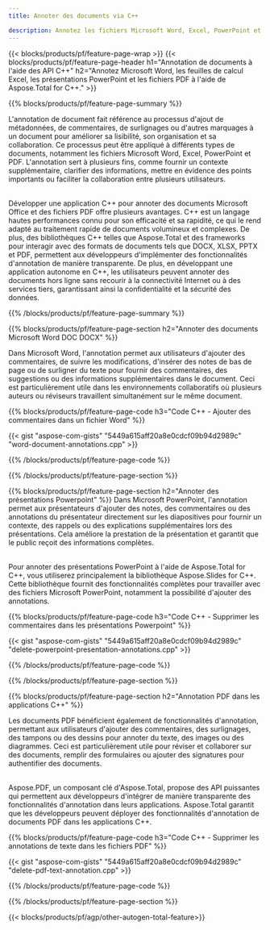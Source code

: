 ```yaml
---
title: Annoter des documents via C++ 

description: Annotez les fichiers Microsoft Word, Excel, PowerPoint et PDF via votre application C++. Gérez facilement les annotations.
---
```


{{< blocks/products/pf/feature-page-wrap >}}
{{< blocks/products/pf/feature-page-header h1="Annotation de documents à l'aide des API C++" h2="Annotez Microsoft Word, les feuilles de calcul Excel, les présentations PowerPoint et les fichiers PDF à l'aide de Aspose.Total for C++." >}}

{{% blocks/products/pf/feature-page-summary %}}


L'annotation de document fait référence au processus d'ajout de métadonnées, de commentaires, de surlignages ou d'autres marquages à un document pour améliorer sa lisibilité, son organisation et sa collaboration. Ce processus peut être appliqué à différents types de documents, notamment les fichiers Microsoft Word, Excel, PowerPoint et PDF. L'annotation sert à plusieurs fins, comme fournir un contexte supplémentaire, clarifier des informations, mettre en évidence des points importants ou faciliter la collaboration entre plusieurs utilisateurs. <br /><br />

Développer une application C++ pour annoter des documents Microsoft Office et des fichiers PDF offre plusieurs avantages. C++ est un langage hautes performances connu pour son efficacité et sa rapidité, ce qui le rend adapté au traitement rapide de documents volumineux et complexes. De plus, des bibliothèques C++ telles que Aspose.Total et des frameworks pour interagir avec des formats de documents tels que DOCX, XLSX, PPTX et PDF, permettent aux développeurs d'implémenter des fonctionnalités d'annotation de manière transparente. De plus, en développant une application autonome en C++, les utilisateurs peuvent annoter des documents hors ligne sans recourir à la connectivité Internet ou à des services tiers, garantissant ainsi la confidentialité et la sécurité des données. 

{{% /blocks/products/pf/feature-page-summary  %}}

{{% blocks/products/pf/feature-page-section  h2="Annoter des documents Microsoft Word DOC DOCX" %}}

Dans Microsoft Word, l'annotation permet aux utilisateurs d'ajouter des commentaires, de suivre les modifications, d'insérer des notes de bas de page ou de surligner du texte pour fournir des commentaires, des suggestions ou des informations supplémentaires dans le document. Ceci est particulièrement utile dans les environnements collaboratifs où plusieurs auteurs ou réviseurs travaillent simultanément sur le même document.

{{% blocks/products/pf/feature-page-code h3="Code C++ - Ajouter des commentaires dans un fichier Word" %}}

{{< gist "aspose-com-gists" "5449a615aff20a8e0cdcf09b94d2989c" "word-document-annotations.cpp" >}}

{{% /blocks/products/pf/feature-page-code  %}}


{{% /blocks/products/pf/feature-page-section %}}

{{% blocks/products/pf/feature-page-section  h2="Annoter des présentations Powerpoint" %}}
Dans Microsoft PowerPoint, l'annotation permet aux présentateurs d'ajouter des notes, des commentaires ou des annotations du présentateur directement sur les diapositives pour fournir un contexte, des rappels ou des explications supplémentaires lors des présentations. Cela améliore la prestation de la présentation et garantit que le public reçoit des informations complètes.<br /><br />

Pour annoter des présentations PowerPoint à l'aide de Aspose.Total for C++, vous utiliserez principalement la bibliothèque Aspose.Slides for C++. Cette bibliothèque fournit des fonctionnalités complètes pour travailler avec des fichiers Microsoft PowerPoint, notamment la possibilité d'ajouter des annotations.<br />

{{% blocks/products/pf/feature-page-code h3="Code C++ - Supprimer les commentaires dans les présentations Powerpoint" %}}

{{< gist "aspose-com-gists" "5449a615aff20a8e0cdcf09b94d2989c" "delete-powerpoint-presentation-annotations.cpp" >}}

{{% /blocks/products/pf/feature-page-code  %}}

{{% /blocks/products/pf/feature-page-section %}}

{{% blocks/products/pf/feature-page-section  h2="Annotation PDF dans les applications C++" %}}

Les documents PDF bénéficient également de fonctionnalités d'annotation, permettant aux utilisateurs d'ajouter des commentaires, des surlignages, des tampons ou des dessins pour annoter du texte, des images ou des diagrammes. Ceci est particulièrement utile pour réviser et collaborer sur des documents, remplir des formulaires ou ajouter des signatures pour authentifier des documents. <br /><br />

Aspose.PDF, un composant clé d'Aspose.Total, propose des API puissantes qui permettent aux développeurs d'intégrer de manière transparente des fonctionnalités d'annotation dans leurs applications. Aspose.Total garantit que les développeurs peuvent déployer des fonctionnalités d'annotation de documents PDF dans les applications C++.

{{% blocks/products/pf/feature-page-code h3="Code C++ - Supprimer les annotations de texte dans les fichiers PDF" %}}

{{< gist "aspose-com-gists" "5449a615aff20a8e0cdcf09b94d2989c" "delete-pdf-text-annotation.cpp" >}}

{{% /blocks/products/pf/feature-page-code  %}}

{{% /blocks/products/pf/feature-page-section %}}

{{< blocks/products/pf/agp/other-autogen-total-feature>}}